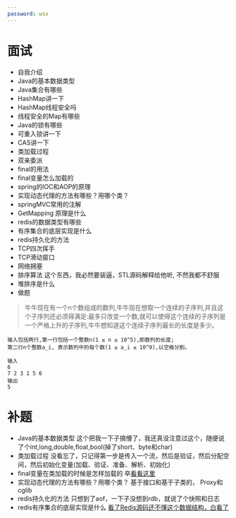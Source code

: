 ```yaml
---
password: wsx
---
```


# 面试
- 自我介绍
- Java的基本数据类型
- Java集合有哪些
- HashMap讲一下
- HashMap线程安全吗
- 线程安全的Map有哪些
- Java的锁有哪些
- 可重入锁讲一下
- CAS讲一下
- 类加载过程
- 双亲委派
- final的用法
- final变量怎么加载的
- spring的IOC和AOP的原理
- 实现动态代理的方法有哪些？用哪个类？
- springMVC常用的注解
- GetMapping 原理是什么
- redis的数据类型有哪些
- 有序集合的底层实现是什么
- redis持久化的方法
- TCP四次挥手
- TCP滑动窗口
- 网络拥塞
- 排序算法
这个东西，我必然要装逼，STL源码解释给他听, 不然我都不舒服
- 堆排序是什么
- 做题
>牛牛现在有一个n个数组成的数列,牛牛现在想取一个连续的子序列,并且这个子序列还必须得满足:最多只改变一个数,就可以使得这个连续的子序列是一个严格上升的子序列,牛牛想知道这个连续子序列最长的长度是多少。
```
输入包括两行,第一行包括一个整数n(1 ≤ n ≤ 10^5),即数列的长度;
第二行n个整数a_i, 表示数列中的每个数(1 ≤ a_i ≤ 10^9),以空格分割。
```
```input
输入
6
7 2 3 1 5 6
输出
5
```

# 补题
- Java的基本数据类型
这个把我一下子搞懵了，我还真没注意过这个，随便说了个int,long,double,float,bool(掉了short、byte和char)
- 类加载过程
没看忘了，只记得第一步是传入一个流，然后是验证，然后分配空间，然后初始化变量(加载、验证、准备、解析、初始化)
- final变量在类加载的时候是怎样加载的
卒[看看这里](https://my.oschina.net/u/3786691/blog/2032486)
- 实现动态代理的方法有哪些？用哪个类？
基于接口和基于子类的， Proxy和cglib
- redis持久化的方法
只想到了aof，一下子没想到rdb，就说了个快照和日志
- redis有序集合的底层实现是什么
[看了Redis源码还不懂这个数据结构，白看了](https://baijiahao.baidu.com/s?id=1633338040568845450&wfr=spider&for=pc)
